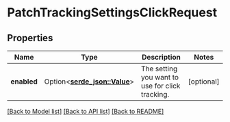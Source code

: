 # PatchTrackingSettingsClickRequest

## Properties

Name | Type | Description | Notes
------------ | ------------- | ------------- | -------------
**enabled** | Option<[**serde_json::Value**](.md)> | The setting you want to use for click tracking. | [optional]

[[Back to Model list]](../README.md#documentation-for-models) [[Back to API list]](../README.md#documentation-for-api-endpoints) [[Back to README]](../README.md)



